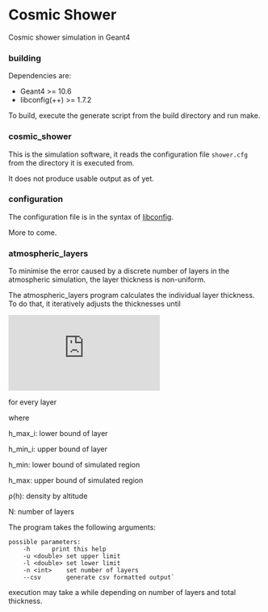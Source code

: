 # Cosmic Shower
Cosmic shower simulation in Geant4

### building
Dependencies are: 
- Geant4 >= 10.6
- libconfig(++) >= 1.7.2

To build, execute the generate script from the build directory and run make.


### cosmic_shower

This is the simulation software, it reads the configuration file `shower.cfg` from the directory it is executed from.

It does not produce usable output as of yet.

### configuration

The configuration file is in the syntax of [libconfig](http://hyperrealm.com/libconfig/libconfig_manual.html#Configuration-Files).

More to come. 

### atmospheric_layers

To minimise the error caused by a discrete number of layers in the atmospheric simulation, the layer thickness is non-uniform.

The atmospheric_layers program calculates the individual layer thickness. To do that, it iteratively adjusts the thicknesses until 

![eqn](https://latex.codecogs.com/gif.latex?%5Cint_%7Bh_%7Bmin_i%7D%7D%5E%7Bh_%7Bmax_i%7D%7D%7B%5Crho%28h%29dh%7D%20-%20%5Cfrac%7B1%7D%7BN%7D%5Cint_%7Bh_%7Bmin%7D%7D%5E%7Bh_%7Bmax%7D%7D%7B%5Crho%28h%29dh%7D%20%3D%200)

for every layer

where

h_max_i:	lower bound of layer

h_min_i:	upper bound of layer

h_min:		lower bound of simulated region

h_max:		upper bound of simulated region

ρ(h):		density by altitude

N:		number of layers

The program takes the following arguments:
```
possible parameters:
	-h		print this help
	-u <double>	set upper limit
	-l <double>	set lower limit
	-n <int>	set number of layers
	--csv		generate csv formatted output`
```
execution may take a while depending on number of layers and total thickness.
